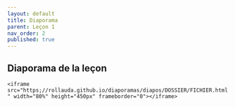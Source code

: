 ```yaml
---
layout: default
title: Diaporama
parent: Leçon 1
nav_order: 2
published: true
---
```

## Diaporama de la leçon

`<iframe src="https;//rollauda.github.io/diaporamas/diapos/DOSSIER/FICHIER.html" width="80%" height="450px" frameborder="0"></iframe>`